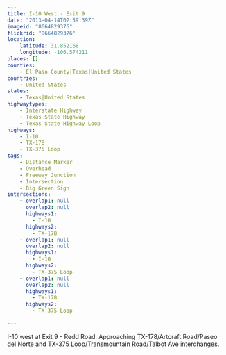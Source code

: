 ```yaml
---
title: I-10 West - Exit 9
date: "2013-04-14T02:59:39Z"
imageid: "8664829376"
flickrid: "8664829376"
location:
    latitude: 31.852168
    longitude: -106.574211
places: []
counties:
    - El Paso County|Texas|United States
countries:
    - United States
states:
    - Texas|United States
highwaytypes:
    - Interstate Highway
    - Texas State Highway
    - Texas State Highway Loop
highways:
    - I-10
    - TX-178
    - TX-375 Loop
tags:
    - Distance Marker
    - Overhead
    - Freeway Junction
    - Intersection
    - Big Green Sign
intersections:
    - overlap1: null
      overlap2: null
      highways1:
        - I-10
      highways2:
        - TX-178
    - overlap1: null
      overlap2: null
      highways1:
        - I-10
      highways2:
        - TX-375 Loop
    - overlap1: null
      overlap2: null
      highways1:
        - TX-178
      highways2:
        - TX-375 Loop

---
```

I-10 west at Exit 9 - Redd Road.  Approaching TX-178/Artcraft Road/Paseo del Norte and TX-375 Loop/Transmountain Road/Talbot Ave interchanges.